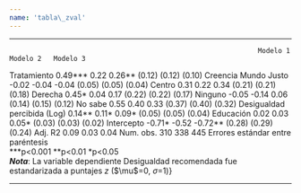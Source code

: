 ```yaml
---
name: 'tabla\_zval'
---
```


  -------------------------------------------------------------- ------------ ---------- -----------
                                                                  Modelo 1     Modelo 2   Modelo 3
  Tratamiento                                                    0.49\*\*\*   0.22       0.26\*\*
                                                                  (0.12)       (0.12)     (0.10)
  Creencia Mundo Justo                                           -0.02        -0.04      -0.04
                                                                  (0.05)       (0.05)     (0.04)
  Centro                                                         0.31         0.22       0.34
                                                                  (0.21)       (0.21)     (0.18)
  Derecha                                                        0.45\*       0.04       0.17
                                                                  (0.22)       (0.22)     (0.17)
  Ninguno                                                        -0.05        -0.14      0.06
                                                                  (0.14)       (0.15)     (0.12)
  No sabe                                                        0.55         0.40       0.33
                                                                  (0.37)       (0.40)     (0.32)
  Desigualdad percibida (Log)                                    0.14\*\*     0.11\*     0.09\*
                                                                  (0.05)       (0.05)     (0.04)
  Educación                                                      0.02         0.03       0.05\*
                                                                  (0.03)       (0.03)     (0.02)
  Intercepto                                                     -0.71\*      -0.52      -0.72\*\*
                                                                  (0.28)       (0.29)     (0.24)
  Adj. R2                                                        0.09         0.03       0.04
  Num. obs.                                                      310          338        445
  Errores estándar entre paréntesis                                                      
  \*\*\*p\<0.001 \*\*p\<0.01 \*p\<0.05                                                   
  _**Nota**_: La variable dependiente Desigualdad recomendada
  fue estandarizada a puntajes $z$ ($\mu\$=0, $\sigma$=1)}      
  -------------------------------------------------------------- ------------ ---------- -----------
